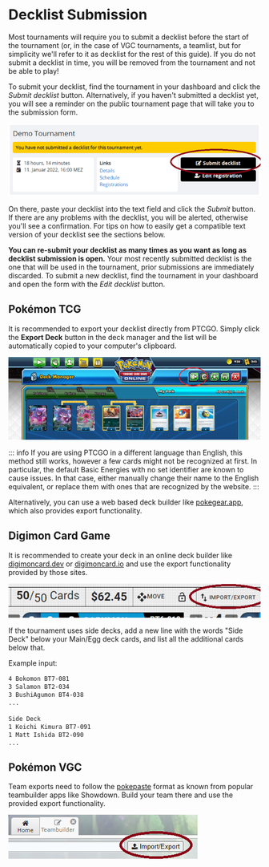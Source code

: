 # Decklist Submission

Most tournaments will require you to submit a decklist before the start of the tournament (or, in the case of VGC tournaments, a teamlist, but for simplicity we'll refer to it as decklist for the rest of this guide). If you do not submit a decklist in time, you will be removed from the tournament and not be able to play!

To submit your decklist, find the tournament in your dashboard and click the *Submit decklist* button. Alternatively, if you haven't submitted a decklist yet, you will see a reminder on the public tournament page that will take you to the submission form.

![dashboard_submit](./img/decklists-submit.webp)

On there, paste your decklist into the text field and click the *Submit* button. If there are any problems with the decklist, you will be alerted, otherwise you'll see a confirmation. For tips on how to easily get a compatible text version of your decklist see the sections below.

**You can re-submit your decklist as many times as you want as long as decklist submission is open.** Your most recently submitted decklist is the one that will be used in the tournament, prior submissions are immediately discarded. To submit a new decklist, find the tournament in your dashboard and open the form with the *Edit decklist* button.

## Pokémon TCG

It is recommended to export your decklist directly from PTCGO. Simply click the **Export Deck** button in the deck manager and the list will be automatically copied to your computer's clipboard.

![ptcgo_export](./img/decklists-ptcgo.webp)

::: info
If you are using PTCGO in a different language than English, this method still works, however a few cards might not be recognized at first. In particular, the default Basic Energies with no set identifier are known to cause issues. In that case, either manually change their name to the English equivalent, or replace them with ones that are recognized by the website.
:::

Alternatively, you can use a web based deck builder like [pokegear.app](https://pokegear.app/), which also provides export functionality.

## Digimon Card Game

It is recommended to create your deck in an online deck builder like [digimoncard.dev](https://digimoncard.dev/) or [digimoncard.io](https://digimoncard.io/) and use the export functionality provided by those sites.

![digimoncard.dev export](./img/decklists-digimon.webp)

If the tournament uses side decks, add a new line with the words "Side Deck" below your Main/Egg deck cards, and list all the additional cards below that.

Example input:
```
4 Bokomon BT7-081
3 Salamon BT2-034
3 BushiAgumon BT4-038
...

Side Deck
1 Koichi Kimura BT7-091
1 Matt Ishida BT2-090
...
```

## Pokémon VGC

Team exports need to follow the [pokepaste](https://pokepast.es/syntax.html) format as known from popular teambuilder apps like Showdown. Build your team there and use the provided export functionality.

![showdown export](./img/decklists-showdown.webp)